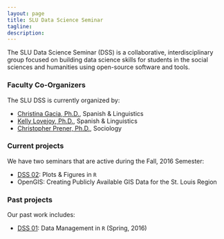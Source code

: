 ```yaml
---
layout: page
title: SLU Data Science Seminar
tagline:
description:
---
```


The SLU Data Science Seminar (DSS) is a collaborative, interdisciplinary group focused on building data science skills for students in the social sciences and humanities using open-source software and tools.

### Faculty Co-Organizers
The SLU DSS is currently organized by:

* [Christina Gacia, Ph.D.](mailto:garciacm@slu.edu), Spanish & Linguistics
* [Kelly Lovejoy, Ph.D.](mailto:lovejoykg@slu.edu), Spanish & Linguistics
* [Christopher Prener, Ph.D.](mailto:prenercg@slu.edu}), Sociology

### Current projects
We have two seminars that are active during the Fall, 2016 Semester:

  * [DSS 02](https://github.com/slu-data-science-seminar/fall-2016-core-documents): Plots & Figures in `R`
  * OpenGIS: Creating Publicly Available GIS Data for the St. Louis Region

### Past projects
Our past work includes:

  * [DSS 01](https://github.com/slu-data-science-seminar/spring-2016-seminar-01): Data Management in `R` (Spring, 2016)

